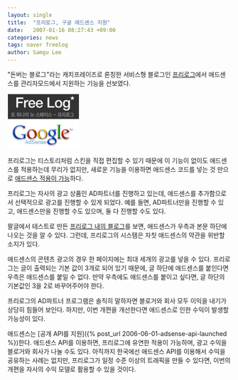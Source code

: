 ```yaml
---
layout: single
title:  "프리로그, 구글 애드센스 지원"
date:   2007-01-16 08:27:43 +09:00
categories: news
tags: naver freelog
author: Samgu Lee
---
```

"돈버는 블로그"라는 캐치프레이즈로 론칭한 서비스형 블로그인 [프리로그](http://www.freelog.net/)에서 애드센스를 관리자모드에서 지원하는 기능을 선보였다.

![프리로그에 적용된 애드센스](/assets/freelog-and-adsense.jpg)

프리로그는 티스토리처럼 스킨을 직접 편집할 수 있기 때문에 이 기능이 없이도 애드센스를 적용하는데 무리가 없지만, 새로운 기능을 이용하면 애드센스 코드를 넣는 것 만으로 [애드센스 적용이 가능](http://www.freelog.net/adpartner.php)하다.

프리로그는 자사의 광고 상품인 AD파트너를 진행하고 있는데, 애드센스를 추가함으로서 선택적으로 광고를 진행할 수 있게 되었다. 예를 들면, AD파트너만을 진행할 수 있고, 애드센스만을 진행할 수도 있으며, 둘 다 진행할 수도 있다.

팔글에서 테스트로 만든 [프리로그 내의 블로그](http://cable8mm.freelog.net/)를 보면, 애드센스가 우측과 본문 하단에 나오는 것을 알 수 있다. 그런데, 프리로그의 시스템은 자칫 애드센스의 약관을 위반할 소지가 있다.

애드센스의 콘텐츠 광고의 경우 한 페이지에는 최대 세개의 광고를 넣을 수 있다. 프리로그는 글이 출력되는 기본 값이 3개로 되어 있기 때문에, 글 하단에 애드센스를 붙인다면 우측은 애드센스를 붙일 수 없다. 만약 우측에도 애드센스를 붙이고 싶다면, 글 하단의 기본값인 3을 2로 바꾸어주어야 한다.

프리로그의 AD파트너 프로그램은 솔직히 말하자면 블로거와 회사 모두 이익을 내기가 상당히 힘들어 보인다. 하지만, 이번 개편을 개선한다면 애드센스로 인한 수익이 발생할 가능성이 있다.

애드센스는 [공개 API를 지원]({% post_url 2006-06-01-adsense-api-launched %})한다. 애드센스 API를 이용하면, 프리로그에 유연한 적용이 가능하며, 광고 수익을 블로거와 회사가 나눌 수도 있다. 아직까지 한국에선 애드센스 API를 이용해서 수익을 공유하는 사례는 없지만, 프리로그가 일정 수준 이상의 트래픽을 만들 수 있다면, 이번의 개편을 자사의 수익 모델로 활용할 수 있을 것이다.
